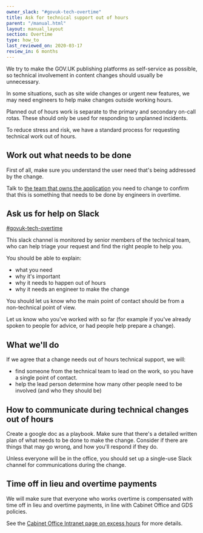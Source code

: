 ```yaml
---
owner_slack: "#govuk-tech-overtime"
title: Ask for technical support out of hours
parent: "/manual.html"
layout: manual_layout
section: Overtime
type: how_to
last_reviewed_on: 2020-03-17
review_in: 6 months
---
```


We try to make the GOV.UK publishing platforms as self-service as possible, so
technical involvement in content changes should usually be unnecessary.

In some situations, such as site wide changes or urgent new features, we may
need engineers to help make changes outside working hours.

Planned out of hours work is separate to the primary and secondary on-call
rotas. These should only be used for responding to unplanned incidents.

To reduce stress and risk, we have a standard process for requesting technical
work out of hours.

## Work out what needs to be done

First of all, make sure you understand the user need that's being addressed by the change.

Talk to [the team that owns the application](/apps/by-team.html) you need to
change to confirm that this is something that needs to be done by engineers in
overtime.

## Ask us for help on Slack

[#govuk-tech-overtime](https://gds.slack.com/archives/C0105S28F7A)

This slack channel is monitored by senior members of the technical team, who
can help triage your request and find the right people to help you.

You should be able to explain:

* what you need
* why it's important
* why it needs to happen out of hours
* why it needs an engineer to make the change

You should let us know who the main point of contact should be from a
non-technical point of view.

Let us know who you've worked with so far (for example if you've already spoken
to people for advice, or had people help prepare a change).

## What we'll do

If we agree that a change needs out of hours technical support, we will:

* find someone from the technical team to lead on the work, so you have a
single point of contact.
* help the lead person determine how many other people need to be involved (and who they should be)

## How to communicate during technical changes out of hours

Create a google doc as a playbook. Make sure that there's a detailed written
plan of what needs to be done to make the change. Consider if there are things
that may go wrong, and how you'll respond if they do.

Unless everyone will be in the office, you should set up a single-use Slack
channel for communications during the change.

## Time off in lieu and overtime payments

We will make sure that everyone who works overtime is compensated with time off
in lieu and overtime payments, in line with Cabinet Office and GDS policies.

See the [Cabinet Office Intranet page on excess hours](https://intranet.cabinetoffice.gov.uk/task/excess-hours-weekends-and-travelling-time/policy/#excesshoursemployeesatgrade67)
for more details.

